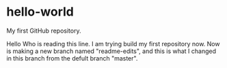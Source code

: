 # hello-world
My first GitHub repository.

Hello Who is reading this line. I am trying build my first repository now. 
Now is making a new branch named "readme-edits", and this is what I changed 
in this branch from the defult branch "master".
